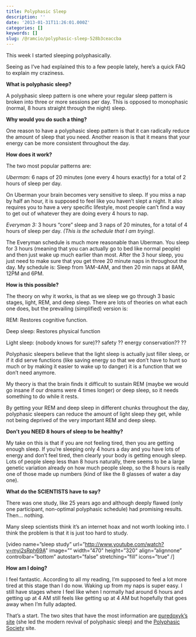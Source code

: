 ```yaml
---
title: Polyphasic Sleep
description: ''
date: '2013-01-31T11:26:01.000Z'
categories: []
keywords: []
slug: /@ramcio/polyphasic-sleep-528b3ceaccba
---
```


This week I started sleeping polyphasically.

Seeing as I’ve had explained this to a few people lately, here’s a quick FAQ to explain my craziness.

**What is polyphasic sleep?**

A polyphasic sleep pattern is one where your regular sleep pattern is broken into three or more sessions per day. This is opposed to monophasic (normal, 8 hours straight through the night) sleep.

**Why would you do such a thing?**

One reason to have a polyphasic sleep pattern is that it can radically reduce the amount of sleep that you need. Another reason is that it means that your energy can be more consistent throughout the day.

**How does it work?**

The two most popular patterns are:

_Uberman:_ 6 naps of 20 minutes (one every 4 hours exactly) for a total of 2 hours of sleep per day.

On Uberman your brain becomes very sensitive to sleep. If you miss a nap by half an hour, it is supposed to feel like you haven’t slept a night. It also requires you to have a very specific lifestyle, most people can’t find a way to get out of whatever they are doing every 4 hours to nap.

_Everyman 3:_ 3 hours “core” sleep and 3 naps of 20 minutes, for a total of 4 hours of sleep per day. _(This is the schedule that I am trying)_.

The Everyman schedule is much more reasonable than Uberman. You sleep for 3 hours (meaning that you can actually go to bed like normal people) and then just wake up much earlier than most. After the 3 hour sleep, you just need to make sure that you get three 20 minute naps in throughout the day. My schedule is: Sleep from 1AM-4AM, and then 20 min naps at 8AM, 12PM and 6PM.

**How is this possible?**

The theory on why it works, is that as we sleep we go through 3 basic stages, light, REM, and deep sleep. There are lots of theories on what each one does, but the prevailing (simplified) version is:

REM: Restores cognitive function.

Deep sleep: Restores physical function

Light sleep: (nobody knows for sure)?? safety ?? energy conservation?? ??

Polyphasic sleepers believe that the light sleep is actually just filler sleep, or if it did serve functions (like saving energy so that we don’t have to hunt so much or by making it easier to wake up to danger) it is a function that we don’t need anymore.

My theory is that the brain finds it difficult to sustain REM (maybe we would go insane if our dreams were 4 times longer) or deep sleep, so it needs something to do while it rests.

By getting your REM and deep sleep in different chunks throughout the day, polyphasic sleepers can reduce the amount of light sleep they get, while not being deprived of the very important REM and deep sleep.

**Don’t you NEED 8 hours of sleep to be healthy?**

My take on this is that if you are not feeling tired, then you are getting enough sleep. If you’re sleeping only 4 hours a day and you have lots of energy and don’t feel tired, then clearly your body is getting enough sleep. Lots of people sleep less than 8 hours naturally, there seems to be a large genetic variation already on how much people sleep, so the 8 hours is really one of those made up numbers (kind of like the 8 glasses of water a day one).

**What do the SCIENTISTS have to say?**

There was one study, like 25 years ago and although deeply flawed (only one participant, non-optimal polyphasic schedule) had promising results. Then… nothing.

Many sleep scientists think it’s an internet hoax and not worth looking into. I think the problem is that it is just too hard to study.

\[video name=”sleep study” url=”http://www.youtube.com/watch?v=myi2sRph69A" image=”” width=”470" height=”320" align=”alignnone” controlbar=”bottom” autostart=”false” stretching=”fill” icons=”true” /\]

**How am I doing?**

I feel fantastic. According to all my reading, I’m supposed to feel a lot more tired at this stage than I do now. Waking up from my naps is super easy. I still have stages where I feel like when I normally had around 6 hours and getting up at 4 AM still feels like getting up at 4 AM but hopefully that goes away when I’m fully adapted.

That’s a start. The two sites that have the most information are [puredoxyk’s site](http://www.puredoxyk.com/index.php/polyphasic-sleep-portal/ "puredoxyk") (she led the modern revival of polyphasic sleep) and the [Polyphasic Society](http://www.polyphasicsociety.com/ "Polyphasic Society") site.